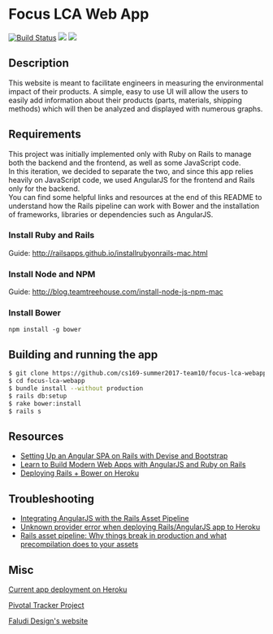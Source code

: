 # Focus LCA Web App

[![Build Status](https://travis-ci.org/cs169-summer2017-team10/focus-lca-webapp.svg?branch=master)](https://travis-ci.org/cs169-summer2017-team10/focus-lca-webapp) <a href="https://codeclimate.com/github/cs169-summer2017-team10/focus-lca-webapp"><img src="https://codeclimate.com/github/cs169-summer2017-team10/focus-lca-webapp/badges/gpa.svg" /></a> <a href="https://codeclimate.com/github/cs169-summer2017-team10/focus-lca-webapp/coverage"><img src="https://codeclimate.com/github/cs169-summer2017-team10/focus-lca-webapp/badges/coverage.svg" /></a>

## Description

This website is meant to facilitate engineers in measuring the environmental impact of their products.
A simple, easy to use UI will allow the users to easily add information about their products (parts, materials, shipping methods) which will then be analyzed and displayed with numerous graphs.


## Requirements

This project was initially implemented only with Ruby on Rails to manage both the backend and the frontend, as well as some JavaScript code.<br />
In this iteration, we decided to separate the two, and since this app relies heavily on JavaScript code, we used AngularJS for the frontend and Rails only for the backend.<br />
You can find some helpful links and resources at the end of this README to understand how the Rails pipeline can work with Bower and the installation of frameworks, libraries or dependencies such as AngularJS.

### Install Ruby and Rails

Guide: http://railsapps.github.io/installrubyonrails-mac.html

### Install Node and NPM

Guide: http://blog.teamtreehouse.com/install-node-js-npm-mac

### Install Bower

`npm install -g bower`

## Building and running the app

```bash
$ git clone https://github.com/cs169-summer2017-team10/focus-lca-webapp.git
$ cd focus-lca-webapp
$ bundle install --without production
$ rails db:setup
$ rake bower:install
$ rails s
```
## Resources

* [Setting Up an Angular SPA on Rails with Devise and Bootstrap](https://www.sitepoint.com/setting-up-an-angular-spa-on-rails-with-devise-and-bootstrap/)
* [Learn to Build Modern Web Apps with AngularJS and Ruby on Rails](https://thinkster.io/tutorials/angular-rails)
* [Deploying Rails + Bower on Heroku](https://medium.com/for-the-public-benefit/deploying-rails-bower-on-heroku-3b4ca4908a59)

## Troubleshooting

* [Integrating AngularJS with the Rails Asset Pipeline](https://thinkster.io/tutorials/angular-rails/integrating-angularjs-with-the-rails-asset-pipeline)
* [Unknown provider error when deploying Rails/AngularJS app to Heroku](https://stackoverflow.com/questions/13608039/unknown-provider-error-when-deploying-rails-angularjs-app-to-heroku)
* [Rails asset pipeline: Why things break in production and what precompilation does to your assets](https://makandracards.com/makandra/8951-rails-asset-pipeline-why-things-break-in-production-and-what-precompilation-does-to-your-assets)

## Misc

[Current app deployment on Heroku](https://focus-lca-summer2017.herokuapp.com)

[Pivotal Tracker Project](https://www.pivotaltracker.com/n/projects/2070305)

[Faludi Design's website](http://www.faludidesign.com/)
